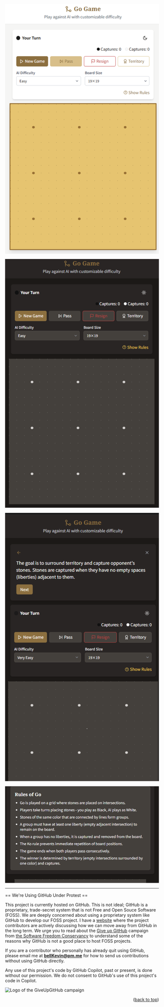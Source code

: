 <a name="readme-top"></a>

#

![p](https://github.com/bell-kevin/AiGoGame/blob/main/Screenshots/Screenshot%202025-05-08%20221955.png)

![p](https://github.com/bell-kevin/AiGoGame/blob/main/Screenshots/Screenshot%202025-05-08%20222026.png)

![p](https://github.com/bell-kevin/AiGoGame/blob/main/Screenshots/Screenshot%202025-05-08%20222114.png)

![p](https://github.com/bell-kevin/AiGoGame/blob/main/Screenshots/Screenshot%202025-05-08%20222156.png)

--------------------------------------------------------------------------------------------------------------------------
== We're Using GitHub Under Protest ==

This project is currently hosted on GitHub.  This is not ideal; GitHub is a
proprietary, trade-secret system that is not Free and Open Souce Software
(FOSS).  We are deeply concerned about using a proprietary system like GitHub
to develop our FOSS project. I have a [website](https://bellKevin.me) where the
project contributors are actively discussing how we can move away from GitHub
in the long term.  We urge you to read about the [Give up GitHub](https://GiveUpGitHub.org) campaign 
from [the Software Freedom Conservancy](https://sfconservancy.org) to understand some of the reasons why GitHub is not 
a good place to host FOSS projects.

If you are a contributor who personally has already quit using GitHub, please
email me at **bellKevin@pm.me** for how to send us contributions without
using GitHub directly.

Any use of this project's code by GitHub Copilot, past or present, is done
without our permission.  We do not consent to GitHub's use of this project's
code in Copilot.

![Logo of the GiveUpGitHub campaign](https://sfconservancy.org/img/GiveUpGitHub.png)

<p align="right">(<a href="#readme-top">back to top</a>)</p>
